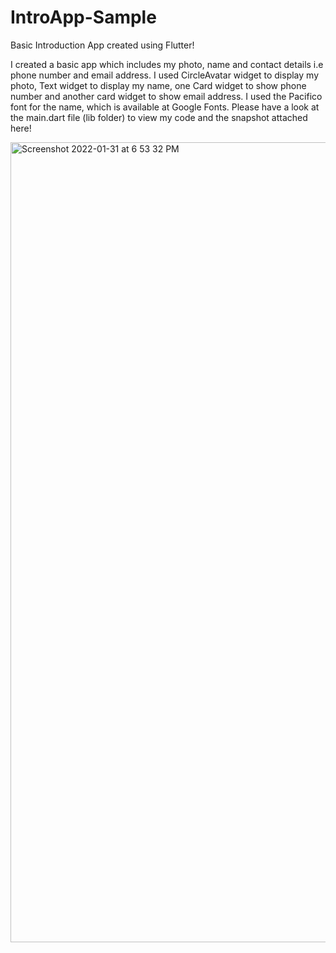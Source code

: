 # IntroApp-Sample
Basic Introduction App created using Flutter!

I created a basic app which includes my photo, name and contact details i.e phone number and email address. I used CircleAvatar widget to display my photo, Text widget to display my name, one Card widget to show phone number and another card widget to show email address. I used the Pacifico font for the name, which is available at Google Fonts. Please have a look at the main.dart file (lib folder) to view my code and the snapshot attached here!

<img width="1280" alt="Screenshot 2022-01-31 at 6 53 32 PM" src="https://user-images.githubusercontent.com/80306592/151804956-12c4b080-73f0-499c-8a32-5d13dc2fd069.png">
